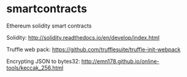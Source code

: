 # smartcontracts
Ethereum solidity smart contracts

Solidity:
http://solidity.readthedocs.io/en/develop/index.html

Truffle web pack:
https://github.com/trufflesuite/truffle-init-webpack

Encrypting JSON to bytes32:
http://emn178.github.io/online-tools/keccak_256.html


